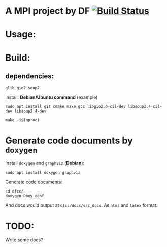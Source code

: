 # A MPI project by DF [![Build Status](https://travis-ci.org/Texas-C/dfcc.svg?branch=master)](https://travis-ci.org/Texas-C/dfcc)

# Usage:



# Build:

## dependencies:

	glib gio2 soup2

install: __Debian/Ubuntu command__ (example)

	sudo apt install git cmake make gcc libgio2.0-cil-dev libsoup2.4-cil-dev libsoup2.4-dev

	make -j$(nproc)


# Generate code documents by `doxygen`

Install `doxygen` and `graphviz` (__Debian__):

	sudo apt install doxygen graphviz

Generate code documents:

	cd dfcc/
	doxygen Doxy.conf

And docs would output at `dfcc/docs/src_docs`. As `html` and `latex` format.

# TODO:

Write some docs?
